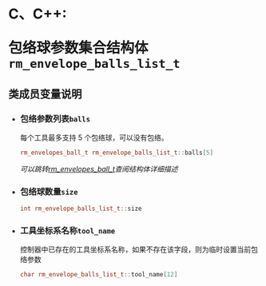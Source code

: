 # <p class="hidden">C、C++: </p>包络球参数集合结构体`rm_envelope_balls_list_t`

## 类成员变量说明

- ### 包络参数列表`balls`

    每个工具最多支持 5 个包络球，可以没有包络。

    ```C++
    rm_envelopes_ball_t rm_envelope_balls_list_t::balls[5]
    ```

    *可以跳转[rm_envelopes_ball_t](../struct/envelopesBall)查阅结构体详细描述*

- ### 包络球数量`size`

    ```C++  
    int rm_envelope_balls_list_t::size
    ```

- ### 工具坐标系名称`tool_name`

    控制器中已存在的工具坐标系名称，如果不存在该字段，则为临时设置当前包络参数

    ```C++  
    char rm_envelope_balls_list_t::tool_name[12]
    ```
